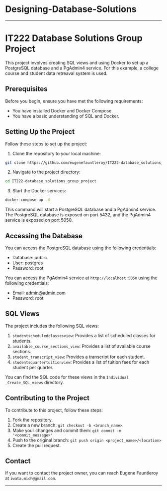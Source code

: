 # Designing-Database-Solutions

---

# IT222 Database Solutions Group Project

This project involves creating SQL views and using Docker to set up a PostgreSQL database and a PgAdmin4 service. For this example, a college course and student data retreaval system is used. 

## Prerequisites

Before you begin, ensure you have met the following requirements:

- You have installed Docker and Docker Compose.
- You have a basic understanding of SQL and Docker.

## Setting Up the Project

Follow these steps to set up the project:

1. Clone the repository to your local machine:

```bash
git clone https://github.com/eugenefauntleroy/IT222-database_solutions_group_project.git
```

2. Navigate to the project directory:

```bash
cd IT222-database_solutions_group_project
```

3. Start the Docker services:

```bash
docker-compose up -d
```

This command will start a PostgreSQL database and a PgAdmin4 service. The PostgreSQL database is exposed on port 5432, and the PgAdmin4 service is exposed on port 5050.

## Accessing the Database

You can access the PostgreSQL database using the following credentials:

- Database: public
- User: postgres
- Password: root

You can access the PgAdmin4 service at `http://localhost:5050` using the following credentials:

- Email: admin@admin.com
- Password: root

## SQL Views

The project includes the following SQL views:

1. `studentscheduledclassesview`: Provides a list of scheduled classes for students.
2. `available_course_sections_view`: Provides a list of available course sections.
3. `student_transcript_view`: Provides a transcript for each student.
4. `studentsquartertuitionview`: Provides a list of tuition fees for each student per quarter.

You can find the SQL code for these views in the `Individual _Create_SQL_views` directory.

## Contributing to the Project

To contribute to this project, follow these steps:

1. Fork the repository.
2. Create a new branch: `git checkout -b <branch_name>`.
3. Make your changes and commit them: `git commit -m '<commit_message>'`
4. Push to the original branch: `git push origin <project_name>/<location>`
5. Create the pull request.

## Contact

If you want to contact the project owner, you can reach Eugene Fauntleroy at `iwata.mich@gmail.com`.

---
